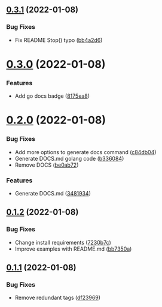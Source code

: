 ## [0.3.1](https://github.com/piotrpersona/goq/compare/v0.3.0...v0.3.1) (2022-01-08)


### Bug Fixes

* Fix README Stop() typo ([bb4a2d6](https://github.com/piotrpersona/goq/commit/bb4a2d6317df2f526ecd50ec013cf76484bbaafd))



# [0.3.0](https://github.com/piotrpersona/goq/compare/v0.2.0...v0.3.0) (2022-01-08)


### Features

* Add go docs badge ([8175ea8](https://github.com/piotrpersona/goq/commit/8175ea84f4a848f3241227ca26b7e660154c40b4))



# [0.2.0](https://github.com/piotrpersona/goq/compare/v0.1.2...v0.2.0) (2022-01-08)


### Bug Fixes

* Add more options to generate docs command ([c84db04](https://github.com/piotrpersona/goq/commit/c84db047b111fd3399c73c66fe78e378931fe89e))
* Generate DOCS.md golang code ([b336084](https://github.com/piotrpersona/goq/commit/b33608432f530d18bec20d7ddfb248f15f3da5bd))
* Remove DOCS ([be0ab72](https://github.com/piotrpersona/goq/commit/be0ab721b052f23753b5ccc3ac2c69715c6624f7))


### Features

* Generate DOCS.md ([3481934](https://github.com/piotrpersona/goq/commit/3481934c17335e6ad4a8a04ecb495500a072bad1))



## [0.1.2](https://github.com/piotrpersona/goq/compare/v0.1.1...v0.1.2) (2022-01-08)


### Bug Fixes

* Change install requirements ([7230b7c](https://github.com/piotrpersona/goq/commit/7230b7cbacefd87603d6487ca6a47c710dd5d15b))
* Improve examples with README.md ([bb7350a](https://github.com/piotrpersona/goq/commit/bb7350a4bb15dcb1cc744a142a2a557a56468f0d))



## [0.1.1](https://github.com/piotrpersona/goq/compare/v0.1.0...v0.1.1) (2022-01-08)


### Bug Fixes

* Remove redundant tags ([df23969](https://github.com/piotrpersona/goq/commit/df239691c0dd8ba049ce885d20817175954c3a79))



